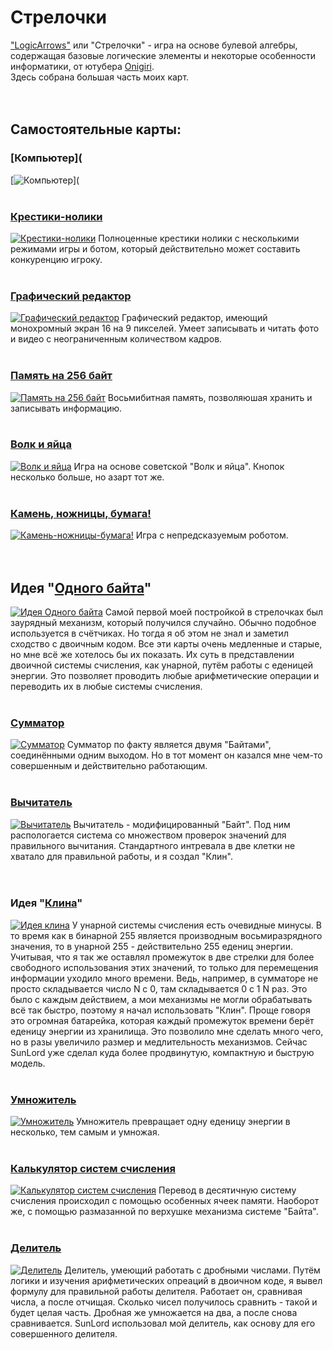 # Стрелочки
["LogicArrows"](https://logic-arrows.io/login) или "Стрелочки" - игра на основе булевой алгебры, содержащая базовые логические элементы и некоторые особенности информатики, от ютубера [Onigiri](https://www.youtube.com/channel/UCzdmz_lLWT_dPqOvFjXAMVg).
<br>
Здесь собрана большая часть моих карт.
<br><br><br>

## Самостоятельные карты:

### [Компьютер](
[![Компьютер](png/Компьютер.png)](
<br><br>

### [Крестики-нолики](https://logic-arrows.io/map-fAgoS31D)
[![Крестики-нолики](png/Крестики-нолики.png)](https://logic-arrows.io/map-fAgoS31D)
Полноценные крестики нолики с несколькими режимами игры и ботом, который действительно может составить конкуренцию игроку.
<br><br>

### [Графический редактор](https://logic-arrows.io/map-_-oabI2u)
[![Графический редактор](png/Графический_редактор.png)](https://logic-arrows.io/map-_-oabI2u)
Графический редактор, имеющий монохромный экран 16 на 9 пикселей. Умеет записывать и читать фото и видео с неограниченным количеством кадров.
<br><br>

### [Память на 256 байт](https://logic-arrows.io/map-fefv-L86)
[![Память на 256 байт](png/Память_на_256_байт.png)](https://logic-arrows.io/map-fefv-L86)
Восьмибитная память, позволяюшая хранить и записывать информацию.
<br><br>

### [Волк и яйца](https://logic-arrows.io/map-tUHCbih2)
[![Волк и яйца](png/Волк_и_яйца.png)](https://logic-arrows.io/map-tUHCbih2)
Игра на основе советской "Волк и яйца". Кнопок несколько больше, но азарт тот же.
<br><br>

### [Камень, ножницы, бумага!](https://logic-arrows.io/map-CSOYVeLK)
[![Камень-ножницы-бумага!](png/Камень-ножницы-бумага!.png)](https://logic-arrows.io/map-CSOYVeLK)
Игра с непредсказуемым роботом.
<br><br><br>

## Идея "[Одного байта](https://logic-arrows.io/map-FgY3YPk3)"
[![Идея Одного байта](png/Идея_Одного_байта.png)](https://logic-arrows.io/map-FgY3YPk3)
Самой первой моей постройкой в стрелочках был заурядный механизм, который получился случайно. Обычно подобное используется в счётчиках. Но тогда я об этом не знал и заметил сходство с двоичным кодом. Все эти карты очень медленные и старые, но мне всё же хотелось бы их показать. Их суть в представлении двоичной системы счисления, как унарной, путём работы с еденицей энергии. Это позволяет проводить любые арифметические операции и переводить их в любые системы счисления.
<br><br>

### [Сумматор](https://logic-arrows.io/map-wRwXiE7L)
[![Сумматор](png/Сумматор.png)](https://logic-arrows.io/map-wRwXiE7L)
Сумматор по факту является двумя "Байтами", соединёнными одним выходом. Но в тот момент он казался мне чем-то совершенным и действительно работающим.
<br><br>

### [Вычитатель](https://logic-arrows.io/map-0uUg4loM)
[![Вычитатель](png/Вычитатель.png)](https://logic-arrows.io/map-0uUg4loM)
Вычитатель - модифицированный "Байт". Под ним распологается система со множеством проверок значений для правильного вычитания. Стандартного интревала в две клетки не хватало для правильной работы, и я создал "Клин".
<br><br><br>

### Идея "[Клина](https://logic-arrows.io/map-mTC9srfP)"
[![Идея клина](png/Идея_Клина.png)](https://logic-arrows.io/map-mTC9srfP)
У унарной системы счисления есть очевидные минусы. В то время как в бинарной 255 является производным восьмиразрядного значения, то в унарной 255 - действительно 255 едениц энергии. Учитывая, что я так же оставлял промежуток в две стрелки для более свободного использования этих значений, то только для перемещения информации уходило много времени. Ведь, например, в сумматоре не просто складывается число N с 0, там складывается 0 с 1 N раз. Это было с каждым действием, а мои механизмы не могли обрабатывать всё так быстро, поэтому я начал использовать "Клин". Проще говоря это огромная батарейка, которая каждый промежуток времени берёт еденицу энергии из хранилища. Это позволило мне сделать много чего, но в разы увеличило размер и медлительность механизмов. Сейчас SunLord уже сделал куда более продвинутую, компактную и быструю модель.
<br><br>

### [Умножитель](https://logic-arrows.io/map-iVk6Xl5y)
[![Умножитель](png/Умножитель.png)](https://logic-arrows.io/map-iVk6Xl5y)
Умножитель превращает одну еденицу энергии в несколько, тем самым и умножая.
<br><br>

### [Калькулятор систем счисления](https://logic-arrows.io/map-BDVkuXh2)
[![Калькулятор систем счисления](png.Калькулятор_систем_счисления)](https://logic-arrows.io/map-BDVkuXh2)
Перевод в десятичную систему счисления происходил с помощью особенных ячеек памяти. Наоборот же, с помощью размазанной по верхушке механизма системе "Байта".
<br><br>

### [Делитель](https://logic-arrows.io/map-dVVbg3ZD)
[![Делитель](png/Делитель.png)](https://logic-arrows.io/map-dVVbg3ZD)
Делитель, умеющий работать с дробными числами. Путём логики и изучения арифметических опреаций в двоичном коде, я вывел формулу для правильной работы делителя. Работает он, сравнивая числа, а после отчищая. Сколько чисел получилось сравнить - такой и будет целая часть. Дробная же умножается на два, а после снова сравнивается. SunLord использовал мой делитель, как основу для его совершенного делителя.
